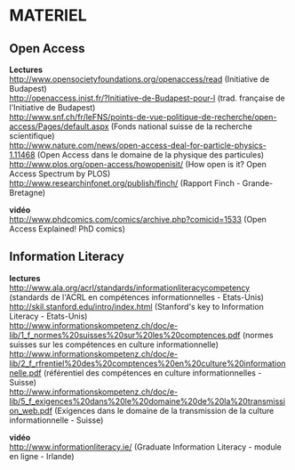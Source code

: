 # MATERIEL


## Open Access

**Lectures**<br/>
http://www.opensocietyfoundations.org/openaccess/read (Initiative de Budapest)<br/>
http://openaccess.inist.fr/?Initiative-de-Budapest-pour-l (trad. française de l'Initiative de Budapest)<br/>
http://www.snf.ch/fr/leFNS/points-de-vue-politique-de-recherche/open-access/Pages/default.aspx (Fonds national suisse de la recherche scientifique)<br/>
http://www.nature.com/news/open-access-deal-for-particle-physics-1.11468 (Open Access dans le domaine de la physique des particules)<br/>
http://www.plos.org/open-access/howopenisit/ (How open is it? Open Access Spectrum by PLOS)<br/>
http://www.researchinfonet.org/publish/finch/ (Rapport Finch - Grande-Bretagne)<br/>

**vidéo**<br/>
http://www.phdcomics.com/comics/archive.php?comicid=1533 (Open Access Explained! PhD comics)


## Information Literacy

**lectures**<br/>
http://www.ala.org/acrl/standards/informationliteracycompetency (standards de l'ACRL en compétences informationnelles - Etats-Unis)<br/>
http://skil.stanford.edu/intro/index.html (Stanford's key to Information Literacy - Etats-Unis)<br/>
http://www.informationskompetenz.ch/doc/e-lib/1_f_normes%20suisses%20sur%20les%20comptences.pdf (normes suisses sur les compétences en culture informationnelle)<br/>
http://www.informationskompetenz.ch/doc/e-lib/2_f_rfrentiel%20des%20comptences%20en%20culture%20informationnelle.pdf (référentiel des compétences en culture informationnelles - Suisse)<br/>
http://www.informationskompetenz.ch/doc/e-lib/5_f_exigences%20dans%20le%20domaine%20de%20la%20transmission_web.pdf (Exigences dans le domaine de la transmission de la culture informationnelle - Suisse)<br/>

**vidéo**<br/>
http://www.informationliteracy.ie/ (Graduate Information Literacy - module en ligne - Irlande)